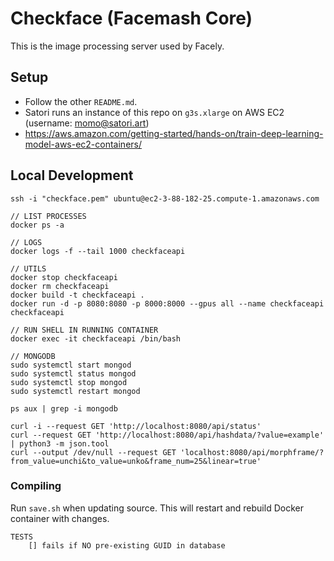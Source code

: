 # Checkface (Facemash Core)

This is the image processing server used by Facely.

## Setup

- Follow the other `README.md`.
- Satori runs an instance of this repo on `g3s.xlarge` on AWS EC2 (username: momo@satori.art)
- https://aws.amazon.com/getting-started/hands-on/train-deep-learning-model-aws-ec2-containers/

## Local Development

```
ssh -i "checkface.pem" ubuntu@ec2-3-88-182-25.compute-1.amazonaws.com

// LIST PROCESSES
docker ps -a

// LOGS
docker logs -f --tail 1000 checkfaceapi

// UTILS
docker stop checkfaceapi
docker rm checkfaceapi
docker build -t checkfaceapi .
docker run -d -p 8080:8080 -p 8000:8000 --gpus all --name checkfaceapi checkfaceapi

// RUN SHELL IN RUNNING CONTAINER
docker exec -it checkfaceapi /bin/bash

// MONGODB
sudo systemctl start mongod
sudo systemctl status mongod
sudo systemctl stop mongod
sudo systemctl restart mongod

ps aux | grep -i mongodb

curl -i --request GET 'http://localhost:8080/api/status'
curl --request GET 'http://localhost:8080/api/hashdata/?value=example' | python3 -m json.tool
curl --output /dev/null --request GET 'localhost:8080/api/morphframe/?from_value=unchi&to_value=unko&frame_num=25&linear=true'
```

### Compiling

Run `save.sh` when updating source. This will restart and rebuild Docker container with changes.

```
TESTS
    [] fails if NO pre-existing GUID in database

```
